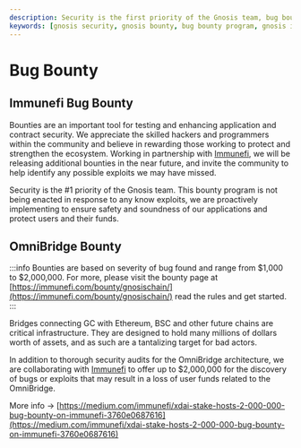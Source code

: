 ```yaml
---
description: Security is the first priority of the Gnosis team, bug bounty program
keywords: [gnosis security, gnosis bounty, bug bounty program, gnosis immunefi]
---
```


# Bug Bounty

## Immunefi Bug Bounty

Bounties are an important tool for testing and enhancing application and contract security. We appreciate the skilled hackers and programmers within the community and believe in rewarding those working to protect and strengthen the ecosystem. Working in partnership with [Immunefi](https://immunefi.com/),  we will be releasing additional bounties in the near future, and invite the community to help identify any possible exploits we may have missed.

Security is the #1 priority of the Gnosis team. This bounty program is not being enacted in response to any know exploits, we are proactively implementing to ensure safety and soundness of our applications and protect users and their funds.

## OmniBridge Bounty

:::info
Bounties are based on severity of bug found and range from $1,000 to $2,000,000. For more, please visit the bounty page at [https://immunefi.com/bounty/gnosischain/](https://immunefi.com/bounty/gnosischain/) read the rules and get started.
:::

Bridges connecting GC with Ethereum, BSC and other future chains are critical infrastructure. They are designed to hold many millions of dollars worth of assets, and as such are a tantalizing target for bad actors.

In addition to thorough security audits for the OmniBridge architecture, we are collaborating with [Immunefi](https://immunefi.com/) to offer up to $2,000,000 for the discovery of bugs or exploits that may result in a loss of user funds related to the OmniBridge.

More info -> [https://medium.com/immunefi/xdai-stake-hosts-2-000-000-bug-bounty-on-immunefi-3760e0687616](https://medium.com/immunefi/xdai-stake-hosts-2-000-000-bug-bounty-on-immunefi-3760e0687616)




